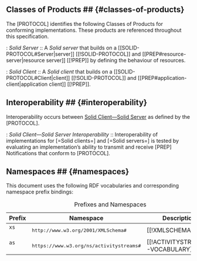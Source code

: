 ## Classes of Products ## {#classes-of-products}

The [PROTOCOL] identifies the following Classes of Products for conforming implementations. These products are referenced throughout this specification.

<dl>

  : <dfn>Solid Server</dfn>
  :: A *Solid server* that builds on a [[SOLID-PROTOCOL#Server|server]] [[!SOLID-PROTOCOL]] and [[PREP#resource-server|resource server]] [[!PREP]] by defining the behaviour of resources.

  : <dfn>Solid Client</dfn>
  :: A *Solid client* that builds on a [[SOLID-PROTOCOL#Client|client]] [[!SOLID-PROTOCOL]] and [[PREP#application-client|application client]] [[!PREP]].

</dl>

## Interoperability ## {#interoperability}

Interoperability occurs between [Solid Client—Solid Server](#Solid-client—Solid-server-interoperability) as defined by the [PROTOCOL].

<dl>

  : <dfn id="Solid-client—Solid-server-interoperability">Solid Client—Solid Server Interoperability</dfn>
  :: Interoperability of implementations for [=Solid clients=] and [=Solid servers=] is tested by evaluating an implementation’s ability to transmit and receive [PREP] Notifications that conform to [PROTOCOL].

</dl>

## Namespaces ## {#namespaces}

This document uses the following RDF vocabularies and corresponding namespace prefix bindings:

<table class="auto">
  <caption> Prefixes and Namespaces
  <thead>
    <tr>
      <th> Prefix
      <th> Namespace
      <th> Description
  <tbody>
    <tr>
      <td> <code>xs
      <td> <samp>http://www.w3.org/2001/XMLSchema#
      <td> [[!XMLSCHEMA11-1]]
    <tr>
      <td> <code>as
      <td> <samp>https://www.w3.org/ns/activitystreams#
      <td> [[!ACTIVITYSTREAMS-VOCABULARY]]
</table>
